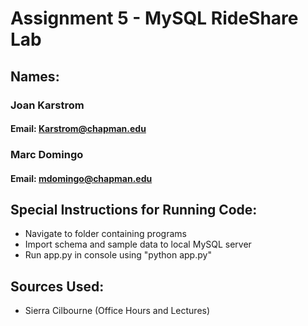 # Assignment 5 - MySQL RideShare Lab

## Names:
### Joan Karstrom 
#### Email: Karstrom@chapman.edu

### Marc Domingo
#### Email: mdomingo@chapman.edu

## Special Instructions for Running Code:
- Navigate to folder containing programs
- Import schema and sample data to local MySQL server
- Run app.py in console using "python app.py"

## Sources Used:
- Sierra Cilbourne (Office Hours and Lectures)
